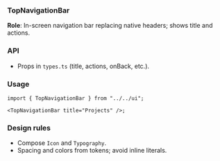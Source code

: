 ### TopNavigationBar

**Role**: In-screen navigation bar replacing native headers; shows title and actions.

### API

- Props in `types.ts` (title, actions, onBack, etc.).

### Usage

```tsx
import { TopNavigationBar } from "../../ui";

<TopNavigationBar title="Projects" />;
```

### Design rules

- Compose `Icon` and `Typography`.
- Spacing and colors from tokens; avoid inline literals.
